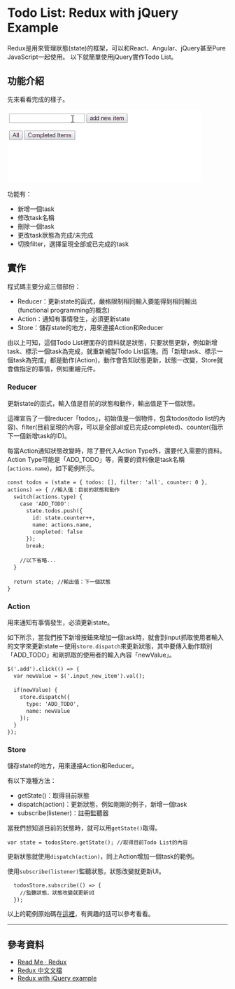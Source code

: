 # Todo List: Redux with jQuery Example
Redux是用來管理狀態(state)的框架，可以和React、Angular、jQuery甚至Pure JavaScript一起使用。
以下就簡單使用jQuery實作Todo List。

## 功能介紹
先來看看完成的樣子。

![Todo List: Redux with jQuery Example](images/demo.gif)

功能有：

- 新增一個task
- 修改task名稱
- 刪除一個task
- 更改task狀態為完成/未完成
- 切換filter，選擇呈現全部或已完成的task

## 實作
程式碼主要分成三個部份：

- Reducer：更新state的函式，嚴格限制相同輸入要能得到相同輸出(functional programming的概念)
- Action：通知有事情發生，必須更新state
- Store：儲存state的地方，用來連接Action和Reducer

由以上可知，這個Todo List裡面存的資料就是狀態，只要狀態更新，例如新增task、標示一個task為完成，就重新繪製Todo List區塊。而「新增task、標示一個task為完成」都是動作(Action)，動作會告知狀態更新，狀態一改變，Store就會做指定的事情，例如重繪元件。

### Reducer
更新state的函式，輸入值是目前的狀態和動作，輸出值是下一個狀態。

這裡宣告了一個reducer「todos」，初始值是一個物件，包含todos(todo list的內容)、filter(目前呈現的內容，可以是全部all或已完成completed)、counter(指示下一個新增task的ID)。

每當Action通知狀態改變時，除了要代入Action Type外，還要代入需要的資料。
Action Type可能是「ADD_TODO」等，需要的資料像是task名稱(`actions.name`)，如下範例所示。

    const todos = (state = { todos: [], filter: 'all', counter: 0 }, actions) => { //輸入值：目前的狀態和動作
      switch(actions.type) {
        case 'ADD_TODO':
          state.todos.push({
            id: state.counter++,
            name: actions.name,
            completed: false
          });
          break;

        //以下省略...
      }

      return state; //輸出值：下一個狀態
    }

### Action
用來通知有事情發生，必須更新state。

如下所示，當我們按下新增按鈕來增加一個task時，就會到input抓取使用者輸入的文字來更新state－使用`store.dispatch`來更新狀態，其中要傳入動作類別「ADD_TODO」和剛抓取的使用者的輸入內容「newValue」。

    $('.add').click(() => {
      var newValue = $('.input_new_item').val();

      if(newValue) {
        store.dispatch({
          type: 'ADD_TODO',
          name: newValue
        });
      }
    });

### Store
儲存state的地方，用來連接Action和Reducer。

有以下幾種方法：

- getState()：取得目前狀態
- dispatch(action)：更新狀態，例如剛剛的例子，新增一個task
- subscribe(listener)：註冊監聽器

當我們想知道目前的狀態時，就可以用`getState()`取得。

  	var state = todosStore.getState(); //取得目前Todo List的內容

更新狀態就使用`dispatch(action)`，同上Action增加一個task的範例。


使用`subscribe(listener)`監聽狀態，狀態改變就更新UI。

	  todosStore.subscribe(() => {
	    //監聽狀態，狀態改變就更新UI
	  });


以上的範例原始碼在[這裡](https://github.com/cythilya/todolist_redux_with_jquery_example)，有興趣的話可以參考看看。

---
## 參考資料
- [Read Me · Redux](http://redux.js.org/)
- [Redux 中文文檔](http://cn.redux.js.org/index.html)
- [Redux with jQuery example](https://codepen.io/mdd/full/wGRqbw/)